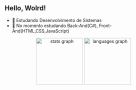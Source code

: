 ## Hello, Wolrd!

- 🔭 Estudando Desenvolvimento de Sistemas
- 🌱 No momento estudando Back-And(C#), Front-And(HTML,CSS,JavaScript)


<div align="center">
  <img src="https://github-readme-stats.vercel.app/api?username=devpedroafonso&hide_title=false&hide_rank=true&show_icons=true&include_all_commits=true&count_private=true&disable_animations=false&theme=swift&locale=pt-br&hide_border=false&order=1" height="150" alt="stats graph"  />
  <img src="https://github-readme-stats.vercel.app/api/top-langs?username=devpedroafonso&locale=pt-br&hide_title=false&layout=compact&card_width=320&langs_count=5&theme=swift&hide_border=true&order=2" height="150" alt="languages graph"  />
</div>
